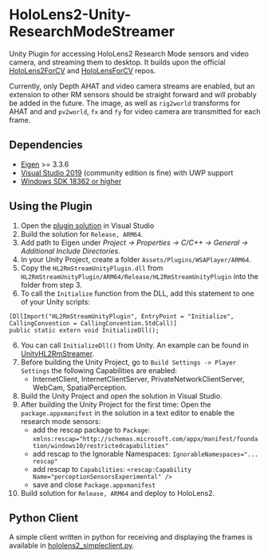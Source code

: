 # HoloLens2-Unity-ResearchModeStreamer

Unity Plugin for accessing HoloLens2 Research Mode sensors and video camera, and streaming them to desktop. It builds upon the official [HoloLens2ForCV](https://github.com/microsoft/HoloLens2ForCV) and [HoloLensForCV](https://github.com/microsoft/HoloLensForCV) repos. 

Currently, only Depth AHAT and video camera streams are enabled, but an extension to other RM sensors should be straight forward and will probably be added in the future. The image, as well as ```rig2world``` transforms for AHAT and and ```pv2world```, ```fx``` and ```fy``` for video camera are transmitted for each frame.

## Dependencies
* [Eigen](https://eigen.tuxfamily.org/index.php?title=Main_Page) >= 3.3.6
* [Visual Studio 2019](https://developer.microsoft.com/en-us/windows/downloads) (community edition is fine) 
with UWP support
* [Windows SDK 18362 or higher](https://developer.microsoft.com/en-US/windows/downloads/windows-10-sdk)

## Using the Plugin
1. Open the [plugin solution](https://github.com/cgsaxner/HoloLens2-Unity-ResearchModeStreamer/tree/master/HL2RmStreamUnityPlugin) in Visual Studio
2. Build the solution for ```Release, ARM64```.
3. Add path to Eigen under _Project -> Properties -> C/C++ -> General -> Additional Include Directories_.
4. In your Unity Project, create a folder ```Assets/Plugins/WSAPlayer/ARM64```.
5. Copy the  ```HL2RmStreamUnityPlugin.dll``` from ```HL2RmStreamUnityPlugin/ARM64/Release/HL2RmStreamUnityPlugin``` into the folder from step 3.
6. To call the ```Initialize``` function from the DLL, add this statement to one of your Unity scripts:
```
[DllImport("HL2RmStreamUnityPlugin", EntryPoint = "Initialize", CallingConvention = CallingConvention.StdCall)]
public static extern void InitializeDll();
``` 
6. You can call ```InitializeDll()``` from Unity. An example can be found in [UnityHL2RmStreamer](https://github.com/cgsaxner/HoloLens2-Unity-ResearchModeStreamer/tree/master/UnityHL2RmStreamer).
7. Before building the Unity Project, go to ```Build Settings -> Player Settings``` the following Capabilities are enabled: 
    *  InternetClient, InternetClientServer, PrivateNetworkClientServer, WebCam, SpatialPerception.
8. Build the Unity Project and open the solution in Visual Studio.
9. After building the Unity Project for the first time: Open the ```package.appxmanifest``` in the solution in a text editor to enable the research mode sensors:
    * add the rescap package to ```Package```:
      ```xmlns:rescap="http://schemas.microsoft.com/appx/manifest/foundation/windows10/restrictedcapabilities"```
    * add rescap to the Ignorable Namespaces:
      ```IgnorableNamespaces="... rescap"```
    * add rescap to ```Capabilities```:
      ```<rescap:Capability Name="perceptionSensorsExperimental" />```
    * save and close ```Package.appxmanifest```
10. Build solution for ```Release, ARM64``` and deploy to HoloLens2.

## Python Client
A simple client written in python for receiving and displaying the frames is available in [hololens2_simpleclient.py](https://github.com/cgsaxner/HoloLens2-Unity-ResearchModeStreamer/blob/master/py/hololens2_simpleclient.py).

